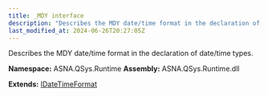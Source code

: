 ```yaml
---
title: _MDY interface
description: "Describes the MDY date/time format in the declaration of date/time types. "
last_modified_at: 2024-06-26T20:27:05Z
---
```


Describes the MDY date/time format in the declaration of date/time types.

**Namespace:** ASNA.QSys.Runtime
**Assembly:** ASNA.QSys.Runtime.dll

**Extends:** [IDateTimeFormat](/reference/runtime/qsys-runtime/i-date-time-format.html)
<br>
<br>

